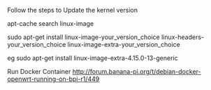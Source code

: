 Follow the steps to Update the kernel version 

apt-cache search linux-image

sudo apt-get install linux-image-your_version_choice linux-headers-your_version_choice linux-image-extra-your_version_choice

eg 
    sudo apt-get install linux-image-extra-4.15.0-13-generic


Run Docker Container
      http://forum.banana-pi.org/t/debian-docker-openwrt-running-on-bpi-r1/449
